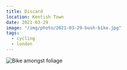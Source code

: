 ```yaml
---
title: Discard
location: Kentish Town
date: 2021-03-29
image: "/img/photo/2021-03-29-bush-bike.jpg"
tags:
  - cycling
  - london
---
```


![Bike amongst foliage](/img/photo/2021-03-29-bush-bike.jpg)
